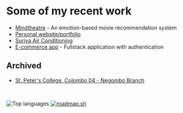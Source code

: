 # Some of my recent work

- [Mindtheatre](https://mindtheatre.netlify.app/) - An emotion-based movie recommendation system
- [Personal website/portfolio](https://hashankur.netlify.app/)
- [Suriya Air Conditioning](https://suriya-aircon.pages.dev/)
- [E-commerce app](https://github.com/hashankur/fullstack-crud) - Fullstack application with authentication

## Archived

- [St. Peter's College, Colombo 04 - Negombo Branch](https://spcnegombo.pages.dev/)

<br>

![Top languages](http://zcww480.134.209.159.132.sslip.io/top-langs/?username=hashankur&layout=compact&langs_count=20&disable_animations=true&theme=graywhite&hide=qml,latte,cmake,glsl,hack,scss,objective-c,ruby,starlark,emacs%20lisp,swift,html,c%2B%2B,jupyter%20notebook,haskell,c,blade) [![roadmap.sh](https://api.roadmap.sh/v1-badge/tall/660fa066da1671f986212599?variant=light&roadmaps=devops%2Cfull-stack%2Candroid%2Cdatastructures-and-algorithms)](https://roadmap.sh)


<!--
Here are some ideas to get you started:

- 🔭 I’m currently working on ...
- 🌱 I’m currently learning ...
- 👯 I’m looking to collaborate on ...
- 🤔 I’m looking for help with ...
- 💬 Ask me about ...
- 📫 How to reach me: ...
- 😄 Pronouns: ...
- ⚡ Fun fact: ...
-->
